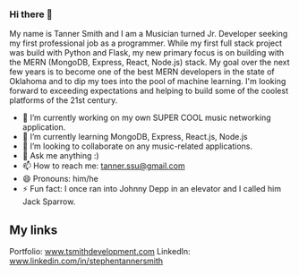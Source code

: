 ### Hi there 👋

My name is Tanner Smith and I am a Musician turned Jr. Developer seeking my first professional job as a programmer. While my first full stack project was build with Python and Flask, my new primary focus is on building with the MERN (MongoDB, Express, React, Node.js) stack. My goal over the next few years is to become one of the best MERN developers in the state of Oklahoma and to dip my toes into the pool of machine learning. I'm looking forward to exceeding expectations and helping to build some of the coolest platforms of the 21st century.

- 🔭 I’m currently working on my own SUPER COOL music networking application.
- 🌱 I’m currently learning MongoDB, Express, React.js, Node.js
- 👯 I’m looking to collaborate on any music-related applications.
- 💬 Ask me anything :) 
- 📫 How to reach me: tanner.ssu@gmail.com
- 😄 Pronouns: him/he
- ⚡ Fun fact: I once ran into Johnny Depp in an elevator and I called him Jack Sparrow. 

## My links
Portfolio: www.tsmithdevelopment.com
LinkedIn: www.linkedin.com/in/stephentannersmith
